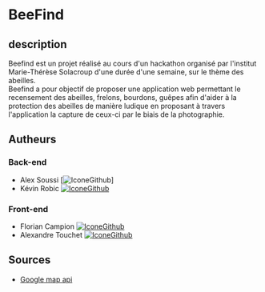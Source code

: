 # BeeFind

## description

Beefind est un projet réalisé au cours d'un hackathon organisé par l'institut Marie-Thérèse Solacroup d'une durée d'une semaine, sur le thème des abeilles.  
Beefind a pour objectif de proposer une application web permettant le recensement des abeilles, frelons, bourdons, guêpes afin d'aider à la protection des abeilles
de manière ludique en proposant à travers l'application la capture de ceux-ci par le biais de la photographie.


## Autheurs

### Back-end
* Alex Soussi [![IconeGithub](https://img.shields.io/badge/GitHub-100000?style=for-the-badge&logo=github&logoColor=white)]
* Kévin Robic [![IconeGithub](https://img.shields.io/badge/GitHub-100000?style=for-the-badge&logo=github&logoColor=white)](https://github.com/Kero3333) 

### Front-end
* Florian Campion [![IconeGithub](https://img.shields.io/badge/GitHub-100000?style=for-the-badge&logo=github&logoColor=white)](https://github.com/florian-campion)
* Alexandre Touchet [![IconeGithub](https://img.shields.io/badge/GitHub-100000?style=for-the-badge&logo=github&logoColor=white)](https://github.com/AlexandreTouchet)

## Sources

- [Google map api](https://developers.google.com/maps)
